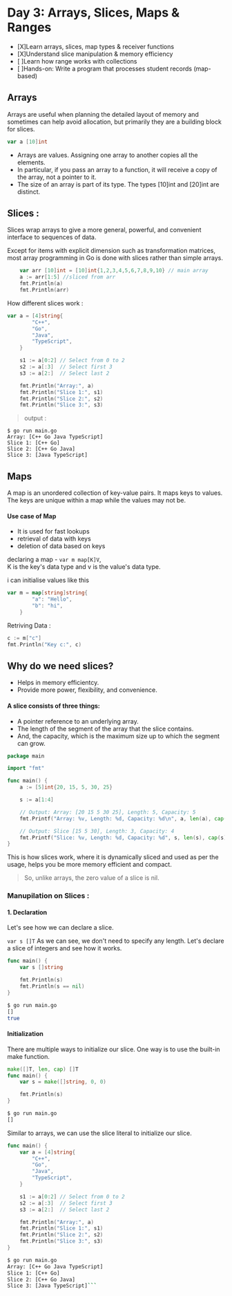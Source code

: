 # **Day 3: Arrays, Slices, Maps & Ranges**
- [X]Learn arrays, slices, map types & receiver functions  
- [X]Understand slice manipulation & memory efficiency  
- [ ]Learn how range works with collections  
- [ ]Hands-on: Write a program that processes student records (map-based)  


## Arrays 
Arrays are useful when planning the detailed layout of memory and sometimes can help avoid allocation, but primarily they are a building block for slices.
```go 
var a [10]int
```

- Arrays are values. Assigning one array to another copies all the elements.
- In particular, if you pass an array to a function, it will receive a copy of the array, not a pointer to it.
- The size of an array is part of its type. The types [10]int and [20]int are distinct.



## Slices : 
Slices wrap arrays to give a more general, powerful, and convenient interface to sequences of data.

Except for items with explicit dimension such as transformation matrices, most array programming in Go is done with slices rather than simple arrays.


```go
	var arr [10]int = [10]int{1,2,3,4,5,6,7,8,9,10} // main array
	a := arr[1:5] //sliced from arr
	fmt.Println(a)
	fmt.Println(arr)
```



How different slices work :

```go
var a = [4]string{
		"C++",
		"Go",
		"Java",
		"TypeScript",
	}

	s1 := a[0:2] // Select from 0 to 2
	s2 := a[:3]  // Select first 3
	s3 := a[2:]  // Select last 2

	fmt.Println("Array:", a)
	fmt.Println("Slice 1:", s1)
	fmt.Println("Slice 2:", s2)
	fmt.Println("Slice 3:", s3)
```
>output : 
```output
$ go run main.go
Array: [C++ Go Java TypeScript]
Slice 1: [C++ Go]
Slice 2: [C++ Go Java]
Slice 3: [Java TypeScript]
```


## Maps 
A map is an unordered collection of key-value pairs. 
It maps keys to values. The keys are unique within a map while
 the values may not be.

#### Use case of Map
- It is used for fast lookups
- retrieval of data with keys
- deletion of data based on keys


declaring a map - `var m map[K]V`,  
K is the key's data type 
and v is the value's data type.

i can initialise values like this  
```go
var m = map[string]string{
		"a": "Hello",
		"b": "hi",
	}
```

Retriving Data :
```go
c := m["c"]
fmt.Println("Key c:", c)
```




## Why do we need slices?

- Helps in memory efficientcy.
- Provide more power, flexibility, and convenience.


#### A slice consists of three things:

- A pointer reference to an underlying array.
- The length of the segment of the array that the slice contains.
- And, the capacity, which is the maximum size up to which the segment can grow.



```go 
package main

import "fmt"

func main() {
	a := [5]int{20, 15, 5, 30, 25}

	s := a[1:4]

	// Output: Array: [20 15 5 30 25], Length: 5, Capacity: 5
	fmt.Printf("Array: %v, Length: %d, Capacity: %d\n", a, len(a), cap(a))

	// Output: Slice [15 5 30], Length: 3, Capacity: 4
	fmt.Printf("Slice: %v, Length: %d, Capacity: %d", s, len(s), cap(s))
}
```

This is how slices work, where it is dynamically sliced and used as per the usage, helps you be more memory efficient and compact.


> So, unlike arrays, the zero value of a slice is nil.

### Manupilation on Slices : 

#### 1. Declaration 
Let's see how we can declare a slice.

`var s []T`
As we can see, we don't need to specify any length. Let's declare a slice of integers and see how it works.
```go
func main() {
	var s []string

	fmt.Println(s)
	fmt.Println(s == nil)
}
```
```bash
$ go run main.go
[]
true
```

#### Initialization
There are multiple ways to initialize our slice. One way is to use the built-in make function.
```go
make([]T, len, cap) []T
func main() {
	var s = make([]string, 0, 0)

	fmt.Println(s)
}
```

```bash
$ go run main.go
[]
```
Similar to arrays, we can use the slice literal to initialize our slice.

```go
func main() {
	var a = [4]string{
		"C++",
		"Go",
		"Java",
		"TypeScript",
	}

	s1 := a[0:2] // Select from 0 to 2
	s2 := a[:3]  // Select first 3
	s3 := a[2:]  // Select last 2

	fmt.Println("Array:", a)
	fmt.Println("Slice 1:", s1)
	fmt.Println("Slice 2:", s2)
	fmt.Println("Slice 3:", s3)
}
```
```bash
$ go run main.go
Array: [C++ Go Java TypeScript]
Slice 1: [C++ Go]
Slice 2: [C++ Go Java]
Slice 3: [Java TypeScript]```



